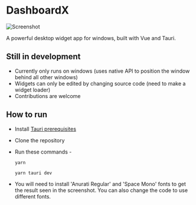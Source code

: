 # DashboardX
![Screenshot](https://github.com/dashboardX-app/dashboardX/assets/72494265/80b2c5f2-ce28-4f73-9ef1-acc1d2c4a5c0)

A powerful desktop widget app for windows, built with Vue and Tauri.
## Still in development
- Currently only runs on windows (uses native API to position the window behind all other windows)
- Widgets can only be edited by changing source code (need to make a widget loader)
- Contributions are welcome
## How to run
- Install [Tauri prerequisites](https://tauri.app/v1/guides/getting-started/prerequisites)
- Clone the repository
- Run these commands -
  
  ```
  yarn
  ```
  ```
  yarn tauri dev
  ```
- You will need to install 'Anurati Regular' and 'Space Mono' fonts to get the result seen in the screenshot. You can also change the code to use different fonts.
